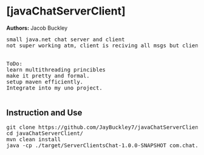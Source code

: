 # [javaChatServerClient]

**Authors:** Jacob Buckley
<pre>
small java.net chat server and client
not super working atm, client is reciving all msgs but client thread is having a hard time pulling them


ToDo:
learn multithreading princibles
make it pretty and formal.
setup maven efficiently.
Integrate into my uno project.

</pre>

## Instruction and Use
<pre>
git clone https://github.com/JayBuckley7/javaChatServerClient
cd javaChatServerClient/ 
mvn clean install 
java -cp ./target/ServerClientsChat-1.0.0-SNAPSHOT com.chat.ChatServer
</pre>

